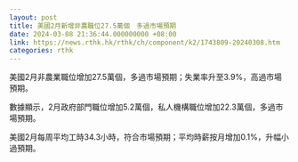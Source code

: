 ```yaml
---
layout: post
title: 美國2月新增非農職位27.5萬個　多過市場預期
date: 2024-03-08 21:36:44.000000000 +08:00
link: https://news.rthk.hk/rthk/ch/component/k2/1743809-20240308.htm
categories: rthk
---
```


美國2月非農業職位增加27.5萬個，多過市場預期；失業率升至3.9%，高過市場預期。

數據顯示，2月政府部門職位增加5.2萬個，私人機構職位增加22.3萬個，多過市場預期。

美國2月每周平均工時34.3小時，符合市場預期；平均時薪按月增加0.1%，升幅小過預期。
